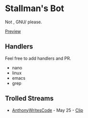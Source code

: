 # Stallman's Bot
Not <thing>, GNU/<thing> please. 

[Preview](https://i.imgyukle.com/2019/05/26/kTy4Kc.png)

## Handlers
Feel free to add handlers and PR.

- nano
- linux
- emacs
- grep

## Trolled Streams
- [AnthonyWritesCode](https://www.twitch.tv/anthonywritescode/clips?tt_content=player_profile_img) - May 25 - [Clip](https://clips.twitch.tv/CovertColdbloodedReubenCoolCat)
